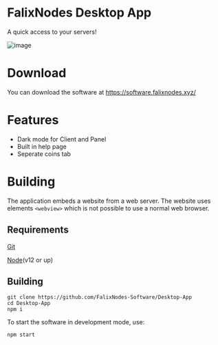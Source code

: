 # FalixNodes Desktop App
A quick access to your servers!

![image](https://software.falixnodes.net/src/images/preview.png)

# Download
You can download the software at https://software.falixnodes.xyz/

# Features
 - Dark mode for Client and Panel
 - Built in help page
 - Seperate coins tab

# Building

The application embeds a website from a web server. The website uses elements `<webview>` which is not possible to use a normal web browser.
## Requirements
[Git](https://git-scm.com/downloads)

[Node](https://nodejs.org/en/download/)(v12 or up)

## Building
```
git clone https://github.com/FalixNodes-Software/Desktop-App
cd Desktop-App
npm i
```
To start the software in development mode, use:
```
npm start
```

